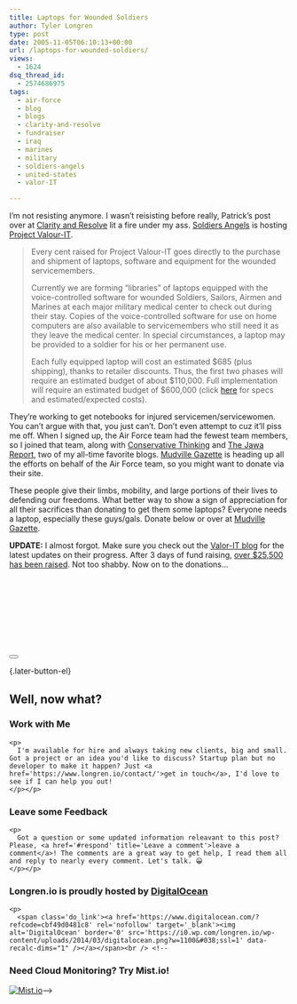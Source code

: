 ```yaml
---
title: Laptops for Wounded Soldiers
author: Tyler Longren
type: post
date: 2005-11-05T06:10:13+00:00
url: /laptops-for-wounded-soldiers/
views:
  - 1624
dsq_thread_id:
  - 2574686975
tags:
  - air-force
  - blog
  - blogs
  - clarity-and-resolve
  - fundraiser
  - iraq
  - marines
  - military
  - soldiers-angels
  - united-states
  - valor-IT

---
```

I&#8217;m not resisting anymore. I wasn&#8217;t reisisting before really, Patrick&#8217;s post over at [Clarity and Resolve][1] lit a fire under my ass. [Soldiers Angels][2] is hosting [Project Valour-IT][3].

> Every cent raised for Project Valour-IT goes directly to the purchase and shipment of laptops, software and equipment for the wounded servicemembers.
> 
> Currently we are forming &#8220;libraries&#8221; of laptops equipped with the voice-controlled software for wounded Soldiers, Sailors, Airmen and Marines at each major military medical center to check out during their stay. Copies of the voice-controlled software for use on home computers are also available to servicemembers who still need it as they leave the medical center. In special circumstances, a laptop may be provided to a soldier for his or her permanent use.
> 
> Each fully equipped laptop will cost an estimated $685 (plus shipping), thanks to retailer discounts. Thus, the first two phases will require an estimated budget of about $110,000. Full implementation will require an estimated budget of $600,000 (click [here][4] for specs and estimated/expected costs). 

They&#8217;re working to get notebooks for injured servicemen/servicewomen. You can&#8217;t argue with that, you just can&#8217;t. Don&#8217;t even attempt to cuz it&#8217;ll piss me off. When I signed up, the Air Force team had the fewest team members, so I joined that team, along with [Conservative Thinking][5] and [The Jawa Report][6], two of my all-time favorite blogs. [Mudville Gazette][7] is heading up all the efforts on behalf of the Air Force team, so you might want to donate via their site.

These people give their limbs, mobility, and large portions of their lives to defending our freedoms. What better way to show a sign of appreciation for all their sacrifices than donating to get them some laptops? Everyone needs a laptop, especially these guys/gals. Donate below or over at [Mudville Gazette][7].

**UPDATE:** I almost forgot. Make sure you check out the [Valor-IT blog][8] for the latest updates on their progress. After 3 days of fund raising, [over $25,500 has been raised][9]. Not too shabby. Now on to the donations&#8230;

<center>
  <!-- Start PayPal Button Code -->
  
  <br /> <!-- Valour IT  Air Force Team (4) -->
  
  <br /> <!-- Generated By DonationBooster -->
  
  <br /> <!-- http://www.donationbooster.com/booster -->
  
  <br /> <br /> <!-- End PayPal Button Code -->
</center>

<div class="wpulike wpulike-default " >
  <div class="wp_ulike_general_class wp_ulike_is_not_liked">
    <button type="button"
					aria-label="Like Button"
					data-ulike-id="2074"
					data-ulike-nonce="ddde554403"
					data-ulike-type="likeThis"
					data-ulike-template="wpulike-default"
					data-ulike-display-likers="0"
					data-ulike-disable-pophover="0"
					class="wp_ulike_btn wp_ulike_put_image wp_likethis_2074"></button><span class="count-box"></span>
  </div>
</div>

[][10]{.later-button-el}

<div class='what-next'>
  <h2>
    Well, now what?
  </h2>
  
  <div class='hire'>
    <h3>
      Work with Me
    </h3>
    
    <p>
      I'm available for hire and always taking new clients, big and small. Got a project or an idea you'd like to discuss? Startup plan but no developer to make it happen? Just <a href='https://www.longren.io/contact/'>get in touch</a>, I'd love to see if I can help you out!
    </p></p>
  </div>
  
  <div class='hire'>
    <h3>
      Leave some Feedback
    </h3>
    
    <p>
      Got a question or some updated information releavant to this post? Please, <a href='#respond' title='Leave a comment'>leave a comment</a>! The comments are a great way to get help, I read them all and reply to nearly every comment. Let's talk. 😀
    </p></p>
  </div>
  
  <div class='now-what-bottom-ad'>
    <h3>
      Longren.io is proudly hosted by <a href='https://www.digitalocean.com/?refcode=cbf49d0481c8'>DigitalOcean</a>
    </h3>
    
    <p>
      <span class='do_link'><a href='https://www.digitalocean.com/?refcode=cbf49d0481c8' rel='nofollow' target='_blank'><img alt='DigitalOcean' border='0' src='https://i0.wp.com/longren.io/wp-content/uploads/2014/03/digitalocean.png?w=1100&#038;ssl=1' data-recalc-dims="1" /></a></span><br /> <!--

<h3>Need Cloud Monitoring? Try Mist.io!</h3>

<span class='do_link'><a href='http://mist.io/?ref=tyler' rel='nofollow' target='_blank'><img alt='Mist.io' border='0' src='https://i0.wp.com/longren.io/wp-content/uploads/2014/04/mistio.jpg?w=1100&#038;ssl=1' data-recalc-dims="1"></a></span>--></div> </div>

 [1]: http://clarityandresolve.com/archives/2005/11/reaching_out_to.php
 [2]: http://soldiersangels.org/heroes/index.php
 [3]: http://soldiersangels.org/valour/howitworks.html
 [4]: http://soldiersangels.org/valour/specs.html
 [5]: http://www.conservativethinking.com/archives/2005/11/smashing-project-valourit.php
 [6]: http://mypetjawa.mu.nu/archives/130736.php
 [7]: http://www.mudvillegazette.com/archives/003755.html
 [8]: http://www.valour-it.blogspot.com/
 [9]: http://valour-it.blogspot.com/2005/11/fundraising-summary-day-3.html
 [10]: #